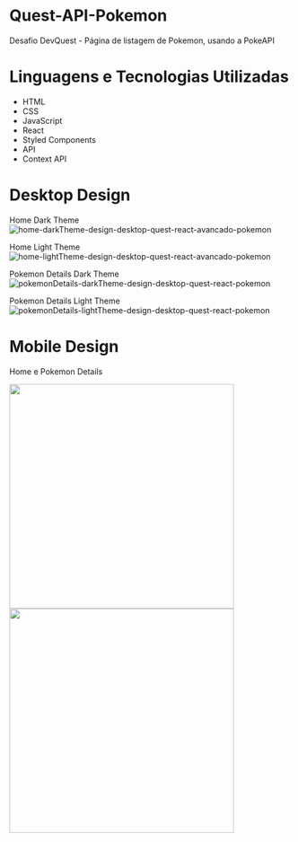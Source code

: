 # Quest-API-Pokemon

Desafio DevQuest - Página de listagem de Pokemon, usando a PokeAPI

# Linguagens e Tecnologias Utilizadas
- HTML
- CSS
- JavaScript
- React
- Styled Components
- API
- Context API

# Desktop Design

Home Dark Theme
![home-darkTheme-design-desktop-quest-react-avancado-pokemon](https://github.com/jose-eduardo-00/quest-react-avancado-pokemon/assets/106699339/99418b96-170a-466e-b3cf-dc670e15c3fa)

Home Light Theme
![home-lightTheme-design-desktop-quest-react-avancado-pokemon](https://github.com/jose-eduardo-00/quest-react-avancado-pokemon/assets/106699339/c9933a09-29e9-4adf-9490-96f867c87a41)

Pokemon Details Dark Theme
![pokemonDetails-darkTheme-design-desktop-quest-react-pokemon](https://github.com/jose-eduardo-00/quest-react-avancado-pokemon/assets/106699339/74a51dee-40d3-4718-9dc7-8066a6e45d17) 

Pokemon Details Light Theme
![pokemonDetails-lightTheme-design-desktop-quest-react-pokemon](https://github.com/jose-eduardo-00/quest-react-avancado-pokemon/assets/106699339/ec3bc7fb-a419-4fb6-aed4-8ec9581d2010)

# Mobile Design  


Home e Pokemon Details

<img src="https://github.com/jose-eduardo-00/quest-react-avancado-pokemon/assets/106699339/66ed6236-b250-4fa5-9ea5-3cb46dcbe1f2" width="400" />
<img src="https://github.com/jose-eduardo-00/quest-react-avancado-pokemon/assets/106699339/78c97ddb-c342-4234-88a9-1c1eb00326dd" width="400" align="top" />



